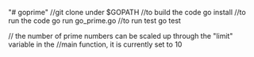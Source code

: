"# goprime"
//git clone under $GOPATH
//to build the code
go install
//to run the code
go run go_prime.go
//to run test
go test

// the number of prime numbers can be scaled up through the "limit" variable in the
//main function, it is currently set to 10 
